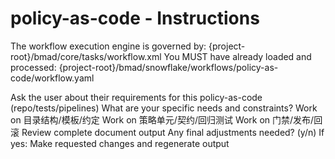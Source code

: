 # policy-as-code - Instructions

<critical>The workflow execution engine is governed by: {project-root}/bmad/core/tasks/workflow.xml</critical>
<critical>You MUST have already loaded and processed: {project-root}/bmad/snowflake/workflows/policy-as-code/workflow.yaml</critical>

<workflow>

<step n="1" goal="Understand Requirements">
<action>Ask the user about their requirements for this policy-as-code (repo/tests/pipelines)</action>
<ask>What are your specific needs and constraints?</ask>
</step>

<step n="2" goal="目录结构/模板/约定">
<action>Work on 目录结构/模板/约定</action>
<template-output section="repo"/>
</step>

<step n="3" goal="策略单元/契约/回归测试">
<action>Work on 策略单元/契约/回归测试</action>
<template-output section="tests"/>
</step>

<step n="4" goal="门禁/发布/回滚">
<action>Work on 门禁/发布/回滚</action>
<template-output section="pipelines"/>
</step>

<step n="5" goal="Review and Finalize">
<action>Review complete document output</action>
<ask>Any final adjustments needed? (y/n)</ask>
<check>If yes:</check>
  <action>Make requested changes and regenerate output</action>
</step>

</workflow>
